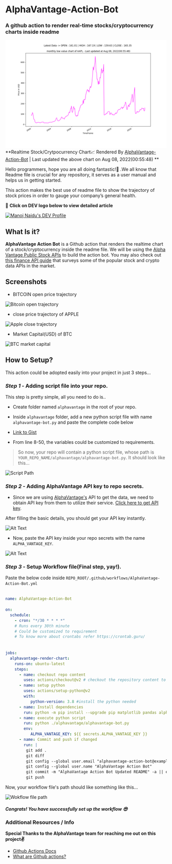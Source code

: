 # AlphaVantage-Action-Bot
### A github action to render real-time stocks/cryptocurrency charts inside readme 

![AlphaVantage-Action-Bot-Chart](./alphavantage/chart.png) 
**Realtime Stock/Crytpocurrency Chart📈  Rendered By [AlphaVantage-Action-Bot](https://github.com/manojnaidu619/AlphaVantage-Action-Bot) | Last updated the above chart on Aug 08, 2022(00:55:48) ** 

Hello programmers, hope you are all doing fantastic!🥳 .We all know that Readme file is crucial for any repository, it serves as a user manual and helps us in getting started. 

This action makes the best use of readme file to show the trajectory of stock prices in order to gauge your company’s general health.

📌 **Click on DEV logo below to view detailed article**

<a href="https://dev.to/manojnaidu619/alphavantage-action-bot-3d05">
  <img src="https://d2fltix0v2e0sb.cloudfront.net/dev-badge.svg" alt="Manoj Naidu's DEV Profile" height="100" width="100">
</a>

## What Is it?

**AlphaVantage Action Bot** is a Github action that renders the realtime chart of a stock/cryptocurrency inside the readme file. We will be using the [Alpha Vantage Public Stock APIs](https://www.alphavantage.co/) to build the action bot. You may also check out [this finance API guide](https://medium.com/@patrick.collins_58673/stock-api-landscape-5c6e054ee631) that surveys some of the popular stock and crypto data APIs in the market.

## Screenshots

* BITCOIN open price trajectory

![Bitcoin open trajectory](https://dev-to-uploads.s3.amazonaws.com/i/jtg3iiwe2f6ap5qzwx9d.png)

* close price trajectory of APPLE

![Apple close trajectory](https://dev-to-uploads.s3.amazonaws.com/i/xvdexkflg343fvhtmtzx.png)

* Market Capital(USD) of BTC

![BTC market capital](https://dev-to-uploads.s3.amazonaws.com/i/8m331eiavjx3531yd8r7.png)

## How to Setup?

This action could be adopted easily into your project in just 3 steps...

### *Step 1* - Adding script file into your repo.

This step is pretty simple, all you need to do is..
  - Create folder named `alphavantage` in the root of your repo.
  - Inside `alphavantage` folder, add a new python script file with name `alphavantage-bot.py` and paste the complete code below
  - [Link to Gist](https://gist.github.com/manojnaidu619/61809a103180f12a441d6de991b40a04 )

  - From line 8-50, the variables could be customized to requirements.
  
  > So now, your repo will contain a python script file, whose path is `YOUR_REPO_NAME/alphavantage/alphavantage-bot.py`. It should look like this...

![Script Path](https://dev-to-uploads.s3.amazonaws.com/i/jbn0ga6gokbg4x8qfmm0.png)

### *Step 2* - Adding AlphaVantage API key to repo secrets.

- Since we are using [AlphaVantage's](https://www.alphavantage.co/documentation/) API to get the data, we need to obtain API key from them to utilize their service. [Click here to get API key](https://www.alphavantage.co/support/#api-key).

After filling the basic details, you should get your API key instantly.

![Alt Text](https://dev-to-uploads.s3.amazonaws.com/i/gc624m1ae2n6rd75bhq8.png)

- Now, paste the API key inside your repo secrets with the name `ALPHA_VANTAGE_KEY`.

![Alt Text](https://dev-to-uploads.s3.amazonaws.com/i/dgaps49v9ni9qbbs32my.png)

### *Step 3* - Setup Workflow file(Final step, yay!).

Paste the below code inside
`REPO_ROOT/.github/workflows/AlphaVantage-Action-Bot.yml`
 
```yml

name: AlphaVantage-Action-Bot

on:
  schedule:
    - cron: "*/30 * * * *"  
    # Runs every 30th minute
    # Could be customized to requirement
    # To know more about crontabs refer https://crontab.guru/ 
     

jobs:
  alphavantage-render-chart:
    runs-on: ubuntu-latest
    steps:
      - name: checkout repo content
        uses: actions/checkout@v2 # checkout the repository content to github runner.
      - name: setup python
        uses: actions/setup-python@v2
        with:
           python-version: 3.8 #install the python needed
      - name: Install dependencies
        run: python -m pip install --upgrade pip matplotlib pandas alpha_vantage
      - name: execute python script 
        run: python ./alphavantage/alphavantage-bot.py
        env:
           ALPHA_VANTAGE_KEY: ${{ secrets.ALPHA_VANTAGE_KEY }}
      - name: Commit and push if changed
        run: |
         git add .
         git diff
         git config --global user.email "alphavantage-action-bot@example.com"
         git config --global user.name "AlphaVantage Action Bot"
         git commit -m "AlphaVantage Action Bot Updated README" -a || echo "No changes to commit"
         git push
```

Now, your workflow file's path should like something like this...

![Wokflow file path](https://dev-to-uploads.s3.amazonaws.com/i/eq55q4ho3ottmfnqn9l7.png)

##### Congrats! You have successfully set up the workflow 😎

### Additional Resources / Info

**Special Thanks to the AlphaVantage team for reaching me out on this project✌️**

* [Github Actions Docs](https://docs.github.com/en/actions)
* [What are Github actions?](https://www.youtube.com/watch?v=5ncuRFwnrdc&ab_channel=EddieJaoude)
